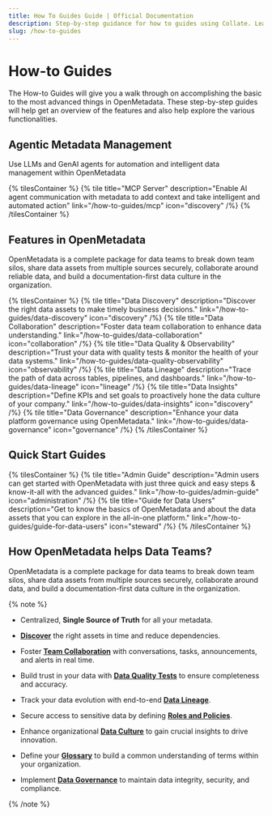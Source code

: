 ```yaml
---
title: How To Guides Guide | Official Documentation
description: Step-by-step guidance for how to guides using Collate. Learn key actions, features, and best practices.
slug: /how-to-guides
---
```


# How-to Guides

The How-to Guides will give you a walk through on accomplishing the basic to the most advanced things in OpenMetadata. These step-by-step guides will help get an overview of the features and also help explore the various functionalities.  

## Agentic Metadata Management
Use LLMs and GenAI agents for automation and intelligent data management within OpenMetadata

{% tilesContainer %}
{% tile
    title="MCP Server"
    description="Enable AI agent communication with metadata to add context and take intelligent and automated action"
    link="/how-to-guides/mcp"
    icon="discovery"
/%}
{% /tilesContainer %}
## Features in OpenMetadata

OpenMetadata is a complete package for data teams to break down team silos, share data assets from multiple sources securely, collaborate around reliable data, and build a documentation-first data culture in the organization.

{% tilesContainer %}
{% tile
    title="Data Discovery"
    description="Discover the right data assets to make timely business decisions."
    link="/how-to-guides/data-discovery"
    icon="discovery"
/%}
{% tile
    title="Data Collaboration"
    description="Foster data team collaboration to enhance data understanding."
    link="/how-to-guides/data-collaboration"
    icon="collaboration"
/%}
{% tile
    title="Data Quality & Observability"
    description="Trust your data with quality tests & monitor the health of your data systems."
    link="/how-to-guides/data-quality-observability"
    icon="observability"
/%}
{% tile
    title="Data Lineage"
    description="Trace the path of data across tables, pipelines, and dashboards."
    link="/how-to-guides/data-lineage"
    icon="lineage"
/%}
{% tile
    title="Data Insights"
    description="Define KPIs and set goals to proactively hone the data culture of your company."
    link="/how-to-guides/data-insights"
    icon="discovery"
/%}
{% tile
    title="Data Governance"
    description="Enhance your data platform governance using OpenMetadata."
    link="/how-to-guides/data-governance"
    icon="governance"
/%}
{% /tilesContainer %}

## Quick Start Guides

{% tilesContainer %}
{% tile
    title="Admin Guide"
    description="Admin users can get started with OpenMetadata with just three quick and easy steps & know-it-all with the advanced guides."
    link="/how-to-guides/admin-guide"
    icon="administration"
/%}
{% tile
    title="Guide for Data Users"
    description="Get to know the basics of OpenMetadata and about the data assets that you can explore in the all-in-one platform."
    link="/how-to-guides/guide-for-data-users"
    icon="steward"
/%}
{% /tilesContainer %}

## How OpenMetadata helps Data Teams?

OpenMetadata is a complete package for data teams to break down team silos, share data assets from multiple sources securely, collaborate around data, and build a documentation-first data culture in the organization.

{% note %}

- Centralized, **Single Source of Truth** for all your metadata.

- **[Discover](/how-to-guides/data-discovery)** the right assets in time and reduce dependencies.

- Foster **[Team Collaboration](/how-to-guides/data-collaboration)** with conversations, tasks, announcements, and alerts in real time.

- Build trust in your data with **[Data Quality Tests](/how-to-guides/data-quality-observability)** to ensure completeness and accuracy.

- Track your data evolution with end-to-end **[Data Lineage](/how-to-guides/data-lineage)**.

- Secure access to sensitive data by defining **[Roles and Policies](/how-to-guides/admin-guide/roles-policies)**.

- Enhance organizational **[Data Culture](/how-to-guides/data-insights)** to gain crucial insights to drive innovation.

- Define your **[Glossary](/how-to-guides/data-governance/glossary)** to build a common understanding of terms within your organization.

- Implement **[Data Governance](/how-to-guides/data-governance)** to maintain data integrity, security, and compliance.

{% /note %}
